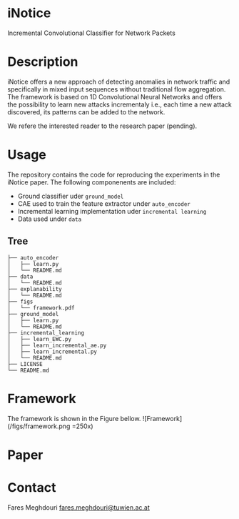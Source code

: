 # iNotice
Incremental Convolutional Classifier for Network Packets

# Description

iNotice offers a new approach of detecting anomalies in network traffic and specifically in mixed input sequences without traditional flow aggregation.
The framework is based on 1D Convolutional Neural Networks and offers the possibility to learn new attacks incrementaly i.e., each time a new attack discovered, its patterns can be added to the network.

We refere the interested reader to the research paper (pending).

# Usage

The repository contains the code for reproducing the experiments in the iNotice paper.
The following componenents are included:
* Ground classifier uder `ground_model`
* CAE used to train the feature extractor under `auto_encoder`
* Incremental learning implementation uder `incremental learning`
* Data used under `data`

## Tree
```
├── auto_encoder
│   ├── learn.py
│   └── README.md
├── data
│   └── README.md
├── explanability
│   └── README.md
├── figs
│   └── framework.pdf
├── ground_model
│   ├── learn.py
│   └── README.md
├── incremental_learning
│   ├── learn_EWC.py
│   ├── learn_incremental_ae.py
│   ├── learn_incremental.py
│   └── README.md
├── LICENSE
└── README.md
```

# Framework
The framework is shown in the Figure bellow.
![Framework](/figs/framework.png =250x)

# Paper


# Contact
Fares Meghdouri
fares.meghdouri@tuwien.ac.at